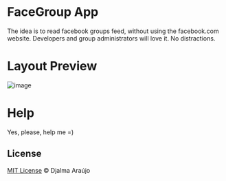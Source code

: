 # FaceGroup App

The idea is to read facebook groups feed, without using the facebook.com website. Developers and group administrators will love it. No distractions.

# Layout Preview
![image](https://raw.github.com/djalmaaraujo/facegroup/master/_assets/preview/facegroup.png)

# Help
Yes, please, help me =)

## License

[MIT License](http://djalmaaraujo.mit-license.org/) © Djalma Araújo
